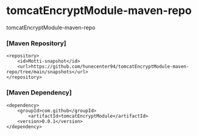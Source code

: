 # tomcatEncryptModule-maven-repo
tomcatEncryptModule-maven-repo


### [Maven Repository]
```
<repository>
	<id>Motti-snapshot</id>
	<url>https://github.com/hunecenter94/tomcatEncryptModule-maven-repo/tree/main/snapshots</url>
</repository>
```

### [Maven Dependency]
```
<dependency>
	<groupId>com.github</groupId>
        <artifactId>tomcatEncryptModule</artifactId>
	<version>0.0.1</version>
</dependency>
```
